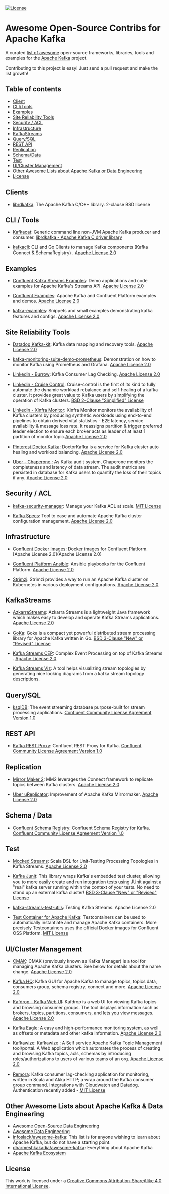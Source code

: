 [![License](https://i.creativecommons.org/l/by-sa/4.0/88x31.png)](http://creativecommons.org/licenses/by-sa/4.0/)

# Awesome Open-Source Contribs for Apache Kafka

A curated [list of awesome](https://github.com/topics/awesome-list) open-source frameworks, libraries, tools and examples for the [Apache Kafka](https://kafka.apache.org/) project.

Contributing to this project is easy! Just send a pull request and make the list growth!

## Table of contents

* [Client](#clients)
* [CLI/Tools](#cli--tools)
* [Examples](#examples)
* [Site Reliability Tools](#site-reliability-tools)
* [Security / ACL](#security--acl)
* [Infrastructure](#infrastructure)
* [KafkaStreams](#kafkastreams)
* [Query/SQL](#query-sql)
* [REST API](#rest-api)
* [Replication](#replication)
* [Schema/Data](#schema--data)
* [Test](#test)
* [UI/Cluster Management](#uicluster-management)
* [Other Awesome Lists about Apache Kafka or Data Engineering](#other-awesome-lists-about-apache-kafka-or-data-engineering)
* [License](#license)

## Clients

* [librdkafka](https://github.com/edenhill/librdkafka): The Apache Kafka C/C++ library. 2-clause BSD license

## CLI / Tools

* [Kafkacat](https://github.com/edenhill/kafkacat): Generic command line non-JVM Apache Kafka producer and consumer. [librdkafka - Apache Kafka C driver library](https://github.com/edenhill/kafkacat/blob/master/LICENSE)

* [kafkacli](https://github.com/fhussonnois/kafkacli): CLI and Go Clients to manage Kafka components (Kafka Connect & SchemaRegistry)
. [Apache License 2.0](https://github.com/fhussonnois/kafkacli/blob/master/LICENSE)

## Examples

* [Confluent Kafka Streams Examples](https://github.com/confluentinc/kafka-streams-examples): Demo applications and code examples for Apache Kafka's Streams API. [Apache License 2.0](https://github.com/confluentinc/kafka-streams-examples/blob/5.4.0-post/LICENSE)

* [Confluent Examples](https://github.com/confluentinc/examples): Apache Kafka and Confluent Platform examples and demos. [Apache License 2.0](https://github.com/confluentinc/examples/blob/5.4.0-post/LICENSE) 

* [kafka-examples](https://github.com/gwenshap/kafka-examples): Snippets and small examples demonstrating kafka features and configs. [Apache License 2.0](https://github.com/gwenshap/kafka-examples/blob/master/LICENSE)

## Site Reliability Tools

* [Datadog Kafka-kit](https://github.com/DataDog/kafka-kit): Kafka data mapping and recovery tools. [Apache License 2.0](https://github.com/DataDog/kafka-kit/blob/master/LICENSE)

* [kafka-monitoring-suite-demo-prometheus](https://github.com/streamthoughts/kafka-monitoring-suite-demo-prometheus): Demonstration on how to monitor Kafka using Prometheus and Grafana. [Apache License 2.0](https://github.com/streamthoughts/kafka-monitoring-suite-demo-prometheus/blob/master/LICENSE)

* [Linkedin - Burrow](https://github.com/linkedin/Burrow): Kafka Consumer Lag Checking. [Apache License 2.0](https://github.com/linkedin/Burrow/blob/master/LICENSE)

* [Linkedin - Cruise Control](https://github.com/linkedin/cruise-control): Cruise-control is the first of its kind to fully automate the dynamic workload rebalance and self-healing of a kafka cluster. It provides great value to Kafka users by simplifying the operation of Kafka clusters. [BSD 2-Clause "Simplified" License](https://github.com/linkedin/cruise-control/blob/master/LICENSE)

* [Linkedin - Xinfra Monitor](https://github.com/linkedin/kafka-monitor): Xinfra Monitor monitors the availability of Kafka clusters by producing synthetic workloads using end-to-end pipelines to obtain derived vital statistics - E2E latency, service availability & message loss rate. It reassigns partition & trigger preferred leader election to ensure each broker acts as leader of at least 1 partition of monitor topic.[Apache License 2.0](https://github.com/linkedin/kafka-monitor/blob/master/LICENSE)

* [Pinterest Doctor Kafka](https://github.com/pinterest/doctorkafka): DoctorKafka is a service for Kafka cluster auto healing and workload balancing. [Apache License 2.0](https://github.com/pinterest/doctorkafka/blob/master/LICENSE)

* [Uber - Chaperone ](https://github.com/uber/chaperone): As Kafka audit system, Chaperone monitors the completeness and latency of data stream. The audit metrics are persisted in database for Kafka users to quantify the loss of their topics if any. [Apache License 2.0](https://github.com/uber/chaperone/blob/master/LICENSE)

## Security / ACL

* [kafka-security-manager](https://github.com/simplesteph/kafka-security-manager): Manage your Kafka ACL at scale. [MIT License](https://github.com/simplesteph/kafka-security-manager/blob/master/LICENSE.txt)

* [Kafka Specs](https://github.com/streamthoughts/kafka-specs): Tool to ease and automate Apache Kafka cluster configuration management. [Apache License 2.0](https://github.com/streamthoughts/kafka-specs/blob/master/LICENSE)

## Infrastructure

* [Confluent Docker Images](https://github.com/confluentinc/cp-docker-images): Docker images for Confluent Platform. [Apache License 2.0](Apache License 2.0)

* [Confluent Platform Ansible](https://github.com/confluentinc/cp-ansible): Ansible playbooks for the Confluent Platform. [Apache License 2.0](https://github.com/confluentinc/cp-ansible/blob/5.4.0-post/LICENSE.md)

* [Strimzi](https://strimzi.io/): Strimzi provides a way to run an Apache Kafka cluster on Kubernetes in various deployment configurations. [Apache License 2.0](https://strimzi.io/LICENSE) 

## KafkaStreams

* [AzkarraStreams](https://github.com/streamthoughts/azkarra-streams): Azkarra Streams is a lightweight Java framework which makes easy to develop and operate Kafka Streams applications. [Apache License 2.0](https://github.com/streamthoughts/azkarra-streams/blob/master/LICENSE)

* [GoKa](https://github.com/lovoo/goka): Goka is a compact yet powerful distributed stream processing library for Apache Kafka written in Go. [BSD 3-Clause "New" or "Revised" License](https://github.com/lovoo/goka/blob/master/LICENSE)

* [Kafka Streams CEP](https://github.com/fhussonnois/kafkastreams-cep): Complex Event Processing on top of Kafka Streams
. [Apache License 2.0](https://github.com/fhussonnois/kafkastreams-cep/blob/master/LICENCE)

* [Kafka Streams Viz](https://github.com/zz85/kafka-streams-viz): A tool helps visualizing stream topologies by generating nice looking diagrams from a kafka stream topology descriptions.

## Query/SQL

* [ksqlDB](https://ksqldb.io/): The event streaming database purpose-built for stream processing applications. [Confluent Community License Agreement Version 1.0](https://github.com/confluentinc/ksql/blob/master/LICENSE)

## REST API

* [Kafka REST Proxy](https://github.com/confluentinc/kafka-rest): Confluent REST Proxy for Kafka. [Confluent Community License Agreement Version 1.0](https://github.com/confluentinc/kafka-rest/blob/master/LICENSE)

## Replication

* [Mirror Maker 2](https://github.com/apache/kafka/tree/trunk/connect/mirror): MM2 leverages the Connect framework to replicate topics between Kafka clusters. [Apache License 2.0](https://github.com/apache/kafka/blob/trunk/LICENSE)

* [Uber uReplicator](https://github.com/uber/uReplicator): Improvement of Apache Kafka Mirrormaker. [Apache License 2.0](https://github.com/uber/uReplicator/blob/master/LICENSE)

## Schema / Data

* [Confluent Schema Registry](https://github.com/confluentinc/schema-registry): Confluent Schema Registry for Kafka. [Confluent Community License Agreement Version 1.0](https://github.com/confluentinc/schema-registry/blob/master/LICENSE)

## Test

* [Mocked Streams](https://github.com/jpzk/mockedstreams): Scala DSL for Unit-Testing Processing Topologies in Kafka Streams. [Apache License 2.0](https://github.com/jpzk/mockedstreams/blob/master/LICENSE)

* [Kafka Junit](https://github.com/salesforce/kafka-junit): This library wraps Kafka's embedded test cluster, allowing you to more easily create and run integration tests using JUnit against a "real" kafka server running within the context of your tests. No need to stand up an external kafka cluster! [BSD 3-Clause "New" or "Revised" License](https://github.com/salesforce/kafka-junit/blob/master/LICENSE.txt)

* [kafka-streams-test-utils](https://kafka.apache.org/24/documentation/streams/developer-guide/testing.html): Testing Kafka Streams. Apache License 2.0

* [Test Container for Apache Kafka](https://www.testcontainers.org/modules/kafka/): Testcontainers can be used to automatically instantiate and manage Apache Kafka containers. More precisely Testcontainers uses the official Docker images for Confluent OSS Platform. [MIT License](https://github.com/testcontainers/testcontainers-java/blob/master/LICENSE)

## UI/Cluster Management

* [CMAK](https://github.com/yahoo/CMAK): CMAK (previously known as Kafka Manager) is a tool for managing Apache Kafka clusters. See below for details about the name change. [Apache License 2.0](https://github.com/yahoo/CMAK/blob/master/LICENSE)

* [Kafka HQ](https://github.com/tchiotludo/kafkahq): Kafka GUI for Apache Kafka to manage topics, topics data, consumers group, schema registry, connect and more. [Apache License 2.0](https://github.com/tchiotludo/kafkahq/blob/dev/LICENSE)

* [Kafdrop – Kafka Web UI](https://github.com/obsidiandynamics/kafdrop): Kafdrop is a web UI for viewing Kafka topics and browsing consumer groups. The tool displays information such as brokers, topics, partitions, consumers, and lets you view messages. [Apache License 2.0](https://github.com/obsidiandynamics/kafdrop/blob/master/LICENSE)

* [Kafka Eagle](https://www.kafka-eagle.org/): A easy and high-performance monitoring system, as well as offsets or metadata and other kafka information. [Apache License 2.0](https://github.com/smartloli/kafka-eagle/blob/master/LICENSE)

* [Kafkawize](https://kafkawize.com/): Kafkawize : A Self service Apache Kafka Topic Management tool/portal. A Web application which automates the process of creating and browsing Kafka topics, acls, schemas by introducing roles/authorizations to users of various teams of an org. [Apache License 2.0](https://github.com/muralibasani/kafkawize/blob/master/LICENSE)

* [Remora](https://github.com/zalando-incubator/remora): Kafka consumer lag-checking application for monitoring, written in Scala and Akka HTTP; a wrap around the Kafka consumer group command. Integrations with Cloudwatch and Datadog. Authentication recently added - [MIT License](https://github.com/zalando-incubator/remora/blob/master/LICENSE)

## Other Awesome Lists about Apache Kafka & Data Engineering
* [Awesome Open-Source Data Engineering](https://github.com/gunnarmorling/awesome-opensource-data-engineering/)
* [Awesome Data Engineering](https://github.com/igorbarinov/awesome-data-engineering)
* [infoslack/awesome-kafka](https://github.com/infoslack/awesome-kafka): This list is for anyone wishing to learn about Apache Kafka, but do not have a starting point.
* [dharmeshkakadia/awesome-kafka](https://github.com/dharmeshkakadia/awesome-kafka): Everything about Apache Kafka
* [Apache Kafka Ecosystem](https://cwiki.apache.org/confluence/display/KAFKA/Ecosystem)

## License
This work is licensed under a [Creative Commons Attribution-ShareAlike 4.0 International License](http://creativecommons.org/licenses/by-sa/4.0/).
